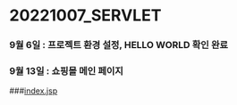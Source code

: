 # 20221007_SERVLET
### 9월 6일 : 프로젝트 환경 설정, HELLO WORLD 확인 완료

### 9월 13일 : 쇼핑몰 메인 페이지

###[index.jsp](https://github.com/dbals4003/20221007_SERVLET/blob/main/index.jsp)